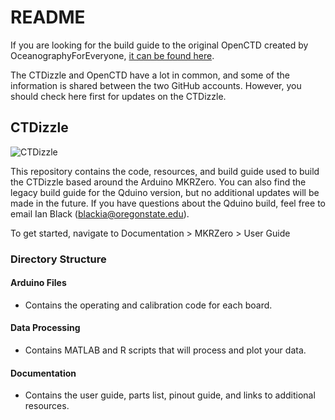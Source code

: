# README
If you are looking for the build guide to the original OpenCTD created by OceanographyForEveryone, [it can be found here](https://github.com/OceanographyforEveryone/OpenCTD).

The CTDizzle and OpenCTD have a lot in common, and some of the information is shared between the two GitHub accounts. However, you should check here first for updates on the CTDizzle.


## CTDizzle
![CTDizzle](https://github.com/CTDizzle/CTDizzle/blob/master/Documentation/Images/Finished.jpg)

This repository contains the code, resources, and build guide used to build the CTDizzle based around the Arduino MKRZero.
You can also find the legacy build guide for the Qduino version, but no additional updates will be made in the future. If you have questions about the Qduino build, feel free to email Ian Black (blackia@oregonstate.edu).

To get started, navigate to Documentation > MKRZero > User Guide

### Directory Structure

#### Arduino Files
- Contains the operating and calibration code for each board.

#### Data Processing
- Contains MATLAB and R scripts that will process and plot your data.

#### Documentation
- Contains the user guide, parts list, pinout guide, and links to additional resources.
